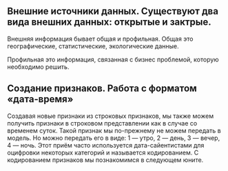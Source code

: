 ## Внешние источники данных. Существуют два вида внешних данных: открытые и зактрые.

Внешняя информация бывает общая и профильная.
Общая это географические, статистические, экологические данные.

Профильная это информация, связанная с бизнес проблемой, которую необходимо решить.

## Создание признаков. Работа с форматом «дата-время»

Создавая новые признаки из строковых признаков, мы также можем получить признаки в строковом представлении как в случае со временем суток. Такой признак мы по-прежнему не можем передать в модель. Но можно передать его в виде: 1 — утро, 2 — день, 3 — вечер, 4 — ночь. Этот приём часто используется дата-сайентистами для оцифровки некоторых категорий и называется кодированием. С кодированием признаков мы познакомимся в следующем юните.

